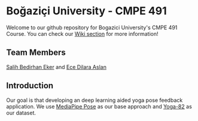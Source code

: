 # Boğaziçi University - CMPE 491 
Welcome to our github repository for Bogazici University's CMPE 491 Course.
You can check our [Wiki section](https://github.com/salih997/CMPE491/wiki) for more information!

## Team Members
[Salih Bedirhan Eker](https://github.com/salih997) and [Ece Dilara Aslan](https://github.com/eceasslan)

## Introduction
Our goal is that developing an deep learning aided yoga pose feedback application.
We use [MediaPipe Pose](https://google.github.io/mediapipe/solutions/pose.html) as our base approach and [Yoga-82](https://sites.google.com/view/yoga-82/home) as our dataset.
